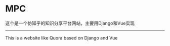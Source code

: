 # MPC

这个是一个仿知乎的知识分享平台网站，主要用Django和Vue实现

---
This is a website like Quora  based on Django and Vue
